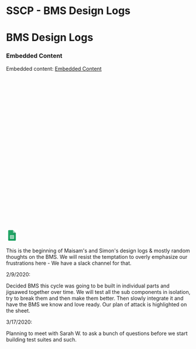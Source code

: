 # SSCP - BMS Design Logs

# BMS Design Logs

[](https://docs.google.com/spreadsheets/d/1Cj1QIbAKAMaoB2xuS8V7otkq38tS2T1_tT5mhzXde_E/edit)

### Embedded Content

Embedded content: [Embedded Content]()

<iframe width="100%" height="400" src="" frameborder="0"></iframe>

![](../../../../assets/sheets_32dp.png)

This is the beginning of Maisam's and Simon's design logs & mostly random thoughts on the BMS. We will resist the temptation to overly emphasize our frustrations here - We have a slack channel for that.

2/9/2020:

Decided BMS this cycle was going to be built in individual parts and jigsawed together over time. We will test all the sub components in isolation, try to break them and then make them better. Then slowly integrate it and have the BMS we know and love ready. Our plan of attack is highlighted on the sheet.

3/17/2020:

Planning to meet with Sarah W. to ask a bunch of questions before we start building test suites and such.

